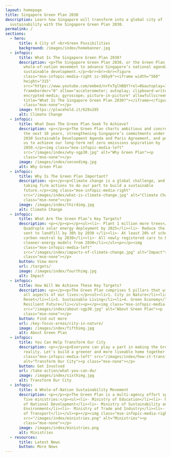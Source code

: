 ```yaml
---
layout: homepage
title: Singapore Green Plan 2030
description: Learn how Singapore will transform into a global city of
  sustainability with the Singapore Green Plan 2030.
permalink: /
sections:
  - hero:
      title: A City of <br>Green Possibilities
      background: /images/index/homebanner.jpg
  - infopic:
      title: What Is The Singapore Green Plan 2030?
      description: <p>The Singapore Green Plan 2030, or the Green Plan, is a
        whole-of-nation movement to advance Singapore’s national agenda on
        sustainable development.</p><br><br><br><figure
        class="mse-infopic-media-right is-16by9"><iframe width="560"
        height="315"
        src="https://www.youtube.com/embed/nrFxTglhBQY?rel=0&autoplay=1&mute=1&enablejsapi=1"
        frameborder="0" allow="accelerometer; autoplay; clipboard-write;
        encrypted-media; gyroscope; picture-in-picture" allowfullscreen=""
        title="What Is The Singapore Green Plan 2030?"></iframe></figure><p
        class="mse-none"></p>
      image: https://placehold.it/628x285
      alt: Climate Change
  - infopic:
      title: What Does The Green Plan Seek To Achieve?
      description: <p></p><p>The Green Plan charts ambitious and concrete targets over
        the next 10 years, strengthening Singapore’s commitments under the UN’s
        2030 Sustainable Development Agenda and Paris Agreement, and positioning
        us to achieve our long-term net zero emissions aspiration by
        2050.</p><img class="mse-infopic-media-left"
        src="/images/index/why-sgp30.jpg" alt="Why Green Plan"><p
        class="mse-none"></p>
      image: /images/index/secondimg.jpg
      alt: Why Green Plan
  - infopic:
      title: Why Is The Green Plan Important?
      description: <p></p><p>Climate change is a global challenge, and Singapore is
        taking firm actions to do our part to build a sustainable
        future.</p><img class="mse-infopic-media-right"
        src="/images/index/what-is-climate-change.jpg" alt="Climate Change"><p
        class="mse-none"></p>
      image: /images/index/thirdimg.jpg
      alt: Climate Change
  - infopic:
      title: What Are The Green Plan’s Key Targets?
      description: <p></p><p></p><ul><li>- Plant 1 million more trees</li><li>-
        Quadruple solar energy deployment by 2025</li><li>- Reduce the waste
        sent to landfill by 30% by 2030 </li><li>- At least 20% of schools to be
        carbon neutral by 2030</li><li>- All newly registered cars to be
        cleaner-energy models from 2030</li></ul><p></p><img
        class="mse-infopic-media-left"
        src="/images/index/impacts-of-climate-change.jpg" alt="Impact"><p
        class="mse-none"></p>
      button: View more
      url: /targets/
      image: /images/index/fourthimg.jpg
      alt: Impact
  - infopic:
      title: How Will We Achieve These Key Targets?
      description: <p></p><p>The Green Plan comprises 5 pillars that will influence
        all aspects of our lives:</p><ul><li>1. City in Nature</li><li>2. Energy
        Reset</li><li>3. Sustainable Living</li><li>4. Green Economy</li><li>5.
        Resilient Future</li></ul><p></p><img class="mse-infopic-media-right"
        src="/images/index/about-sgp30.jpg" alt="About Green Plan"><p
        class="mse-none"></p>
      button: Find out more
      url: /key-focus-areas/city-in-nature/
      image: /images/index/fifthimg.jpg
      alt: About Green Plan
  - infopic:
      title: You Can Help Transform Our City
      description: <p></p><p>Everyone can play a part in making the Green Plan a
        reality. Let's build a greener and more liveable home together.</p><img
        class="mse-infopic-media-left" src="/images/index/how-it-transforms.jpg"
        alt="Transform Our City"><p class="mse-none"></p>
      button: Get Involved
      url: /take-action/what-you-can-do/
      image: /images/index/sixthimg.jpg
      alt: Transform Our City
  - infopic:
      title: A Whole-of-Nation Sustainability Movement
      description: <p></p><p>The Green Plan is a multi-agency effort spearheaded by
        five ministries:</p><ul><li>- Ministry of Education</li><li>- Ministry
        of National Development</li><li>- Ministry of Sustainability and the
        Environment</li><li>- Ministry of Trade and Industry</li><li>- Ministry
        of Transport</li></ul><p></p><img class="mse-infopic-media-right"
        src="/images/index/ministries.png" alt="Ministries"><p
        class="mse-none"></p>
      image: /images/index/ministries.png
      alt: Ministries
  - resources:
      title: Latest News
      button: More News
---
```

